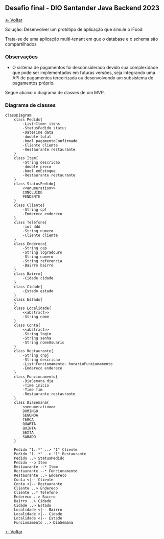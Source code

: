 ## Desafio final - DIO Santander Java Backend 2023

[&larr; Voltar](../README.md)

Solução: Desenvolver um protótipo de aplicação que simule o iFood

Trata-se de uma aplicação multi-tenant em que o database e o schema são compartilhados

### Observações

- O sistema de pagamentos foi desconsiderado devido sua complexidade que pode ser implementados em futuras versões, seja integrando uma API de pagamentos terceirizada ou desenvolvendo um subsistema de pagamentos próprio.

Segue abaixo o diagrama de classes de um MVP.

### Diagrama de classes
```mermaid
classDiagram
    class Pedido{
        -List~Item~ itens
        -StatusPedido status
        -DateTime data
        -double total
        -bool pagamentoConfirmado
        -Cliente cliente
        -Restaurante restaurante
    }
    class Item{
        -String descricao
        -double preco
        -bool emEstoque
        -Restaurante restaurante
    }
    class StatusPedido{
        <<enumeration>>
        CONCLUIDO
        PENDENTE
    }
    class Cliente{
        -String cpf
        -Endereco endereco
    }
    class Telefone{
        -int ddd
        -String numero
        -Cliente cliente
    }
    class Endereco{
        -String cep
        -String logradouro
        -String numero
        -String referencia
        -Bairro bairro
    }
    class Bairro{
        -Cidade cidade
    }
    class Cidade{
        -Estado estado
    }
    class Estado{
    }
    class Localidade{
        <<abstract>>
        -String nome
    }
    class Conta{
        <<abstract>>
        -String login
        -String senha
        -String nomeUsuario
    }
    class Restaurante{
        -String cnpj
        -String descricao
        -List~Funcionamento~ horarioFuncionamento
        -Endereco endereco
    }
    class Funcionamento{
        -DiaSemana dia
        -Time inicio
        -Time fim
        -Restaurante restaurante
    }
    class DiaSemana{
        <<enumeration>>
        DOMINGO
        SEGUNDA
        TERCA
        QUARTA
        QUINTA
        SEXTA
        SABADO
    }

    Pedido "1..*" ..> "1" Cliente
    Pedido "1..*" ..> "1" Restaurante
    Pedido ..> StatusPedido
    Pedido --o Item
    Restaurante --* Item
    Restaurante --* Funcionamento
    Restaurante ..> Endereco
    Conta <|-- Cliente
    Conta <|-- Restaurante
    Cliente ..> Endereco
    Cliente ..* Telefone
    Endereco ..> Bairro
    Bairro ..> Cidade
    Cidade ..> Estado
    Localidade <|-- Bairro
    Localidade <|-- Cidade
    Localidade <|-- Estado
    Funcionamento ..> DiaSemana

```

[&larr; Voltar](../README.md)